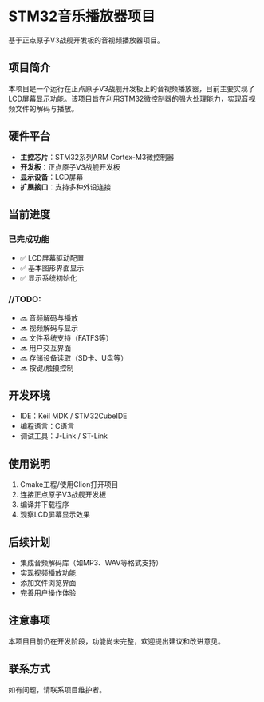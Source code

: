 # STM32音乐播放器项目

基于正点原子V3战舰开发板的音视频播放器项目。

## 项目简介

本项目是一个运行在正点原子V3战舰开发板上的音视频播放器，目前主要实现了LCD屏幕显示功能。该项目旨在利用STM32微控制器的强大处理能力，实现音视频文件的解码与播放。

## 硬件平台

- **主控芯片**：STM32系列ARM Cortex-M3微控制器
- **开发板**：正点原子V3战舰开发板
- **显示设备**：LCD屏幕
- **扩展接口**：支持多种外设连接

## 当前进度

### 已完成功能
- ✅ LCD屏幕驱动配置
- ✅ 基本图形界面显示
- ✅ 显示系统初始化

### //TODO:
- 🔜 音频解码与播放
- 🔜 视频解码与显示
- 🔜 文件系统支持（FATFS等）
- 🔜 用户交互界面
- 🔜 存储设备读取（SD卡、U盘等）
- 🔜 按键/触摸控制

## 开发环境

- IDE：Keil MDK / STM32CubeIDE
- 编程语言：C语言
- 调试工具：J-Link / ST-Link

## 使用说明

1. Cmake工程/使用Clion打开项目
2. 连接正点原子V3战舰开发板
3. 编译并下载程序
4. 观察LCD屏幕显示效果

## 后续计划

- 集成音频解码库（如MP3、WAV等格式支持）
- 实现视频播放功能
- 添加文件浏览界面
- 完善用户操作体验

## 注意事项

本项目目前仍在开发阶段，功能尚未完整，欢迎提出建议和改进意见。

## 联系方式

如有问题，请联系项目维护者。
